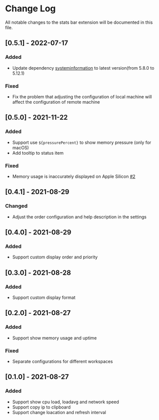 # Change Log

All notable changes to the stats bar extension will be documented in this file.

## [0.5.1] - 2022-07-17

### Added

- Update dependency [systeminformation](https://github.com/sebhildebrandt/systeminformation/blob/master/CHANGELOG.md) to latest version(from 5.8.0 to 5.12.1)

### Fixed

- Fix the problem that adjusting the configuration of local machine will affect the configuration of remote machine

## [0.5.0] - 2021-11-22

### Added

- Support use `${pressurePercent}` to show memory pressure (only for macOS)
- Add tooltip to status item

### Fixed

- Memory usage is inaccurately displayed on Apple Silicon [#2](https://github.com/njzydark/vscode-stats-bar/issues/2)

## [0.4.1] - 2021-08-29

### Changed

- Adjust the order configuration and help description in the settings

## [0.4.0] - 2021-08-29

### Added

- Support custom display order and priority

## [0.3.0] - 2021-08-28

### Added

- Support custom display format

## [0.2.0] - 2021-08-27

### Added

- Support show memory usage and uptime

### Fixed

- Separate configurations for different workspaces

## [0.1.0] - 2021-08-27

### Added

- Support show cpu load, loadavg and network speed
- Support copy ip to clipboard
- Support change loacation and refresh interval

